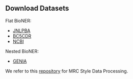 

## Download Datasets 
Flat BioNER:
- [JNLPBA](https://github.com/cambridgeltl/MTL-Bioinformatics-2016/tree/master/data)
- [BC5CDR](https://github.com/cambridgeltl/MTL-Bioinformatics-2016/tree/master/data)  
- [NCBI](https://github.com/cambridgeltl/MTL-Bioinformatics-2016/tree/master/data)

Nested BioNER:
- [GENIA](https://drive.google.com/file/d/1oF1P8s-0MN9X1M1PlKB2c5aBtxhmoxXb/view?usp=sharing)




We refer to this [repository](https://github.com/ShannonAI/mrc-for-flat-nested-ner) for MRC Style Data Processing.
